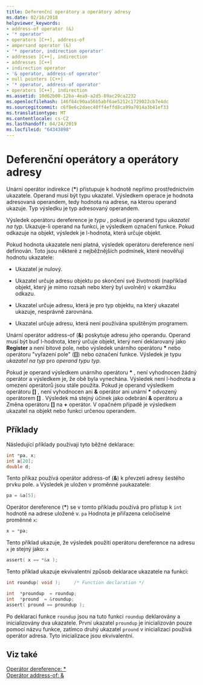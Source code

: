 ```yaml
---
title: Deferenční operátory a operátory adresy
ms.date: 02/16/2018
helpviewer_keywords:
- address-of operator (&)
- '* operator'
- operators [C++], address-of
- ampersand operator (&)
- '* operator, indirection operator'
- addresses [C++], indirection
- addresses [C++]
- indirection operator
- '& operator, address-of operator'
- null pointers [C++]
- '* operator, address-of operator'
- operators [C++], indirection
ms.assetid: 10d62b00-12ba-4ea9-a2d5-09ac29ca2232
ms.openlocfilehash: 146f84c90aa56b5abf6ae5212c1729022cb7e4dc
ms.sourcegitcommit: c6f8e6c2daec40ff4effd8ca99a7014a3b41ef33
ms.translationtype: MT
ms.contentlocale: cs-CZ
ms.lasthandoff: 04/24/2019
ms.locfileid: "64343898"
---
```

# <a name="indirection-and-address-of-operators"></a>Deferenční operátory a operátory adresy

Unární operátor indirekce (__&#42;__) přistupuje k hodnotě nepřímo prostřednictvím ukazatele. Operand musí být typu ukazatel. Výsledkem operace je hodnota adresovaná operandem, tedy hodnota na adrese, na kterou operand ukazuje. Typ výsledku je typ adresovaný operandem.

Výsledek operátoru dereference je *typu* , pokud je operand typu *ukazatel na typ*. Ukazuje-li operand na funkci, je výsledkem označení funkce. Pokud odkazuje na objekt, výsledek je l-hodnota, která určuje objekt.

Pokud hodnota ukazatele není platná, výsledek operátoru dereference není definován. Toto jsou některé z nejběžnějších podmínek, které neověřují hodnotu ukazatele:

- Ukazatel je nulový.

- Ukazatel určuje adresu objektu po skončení své životnosti (například objekt, který je mimo rozsah nebo který byl uvolněn) v okamžiku odkazu.

- Ukazatel určuje adresu, která je pro typ objektu, na který ukazatel ukazuje, nesprávně zarovnána.

- Ukazatel určuje adresu, která není používána spuštěným programem.

Unární operátor address-of (**&**) poskytuje adresu jeho operandu. Operand musí být buď l-hodnota, který určuje objekt, který není deklarovaný jako __Register__ a není bitové pole, nebo výsledek unárního operátoru __&#42;__ nebo operátoru "vyřazení pole" (__&#91;&#93;__) nebo označení funkce. Výsledek je typu *ukazatel na typ* pro *operand typu typ.*

Pokud je operand výsledkem unárního operátoru __&#42;__ , není vyhodnocen žádný operátor a výsledkem je, že obě byla vynechána. Výsledek není l-hodnota a omezení operátorů jsou stále použita. Pokud je operand výsledkem operátoru __&#91;&#93;__ , není vyhodnocen ani __&__ operátor ani unární __&#42;__ odvozený operátorem __&#91;&#93;__ . Výsledek má stejný účinek jako odebrání __&__ operátoru a Změna operátoru __&#91;&#93;__ na __+__ operátor. V opačném případě je výsledkem ukazatel na objekt nebo funkci určenou operandem.

## <a name="examples"></a>Příklady

Následující příklady používají tyto běžné deklarace:

```C
int *pa, x;
int a[20];
double d;
```

Tento příkaz používá operátor address-of (**&**) k převzetí adresy šestého prvku pole. `a` Výsledek je uložen v proměnné `pa`ukazatele:

```C
pa = &a[5];
```

Operátor dereference (__&#42;__) se v tomto příkladu používá pro přístup k `int` hodnotě na adrese uložené v. `pa` Hodnota je přiřazena celočíselné proměnné `x`:

```C
x = *pa;
```

Tento příklad ukazuje, že výsledek použití operátoru dereference na adresu `x` je stejný jako: `x`

```C
assert( x == *&x );
```

Tento příklad ukazuje ekvivalentní způsob deklarace ukazatele na funkci:

```C
int roundup( void );     /* Function declaration */

int  *proundup  = roundup;
int  *pround  = &roundup;
assert( pround == proundup );
```

Po deklaraci funkce `roundup` jsou na tuto funkci `roundup` deklarovány a inicializovány dva ukazatele. První ukazatel `proundup` je inicializován pouze pomocí názvu funkce, zatímco druhý ukazatel `pround` v inicializaci používá operátor adresa. Tyto inicializace jsou ekvivalentní.

## <a name="see-also"></a>Viz také

[Operátor dereference: &#42;](../cpp/indirection-operator-star.md)<br/>
[Operátor address-of: &](../cpp/address-of-operator-amp.md)
